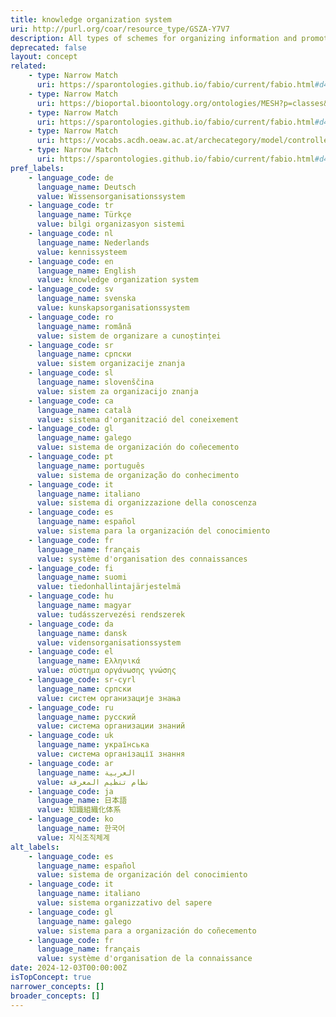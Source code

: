 ```yaml
---
title: knowledge organization system
uri: http://purl.org/coar/resource_type/GSZA-Y7V7
description: All types of schemes for organizing information and promoting knowledge management. Knowledge organization systems include classification schemes that organize materials at a general level (such as books on a shelf), subject headings that provide more detailed access, and authority files that control variant versions of key information (such as geographic names and personal names). They also include less-traditional schemes, such as semantic artifacts, semantic networks and ontologies. https://www.clir.org/pubs/reports/pub91/1knowledge/
deprecated: false
layout: concept
related:
    - type: Narrow Match
      uri: https://sparontologies.github.io/fabio/current/fabio.html#d4e5645
    - type: Narrow Match
      uri: https://bioportal.bioontology.org/ontologies/MESH?p=classes&conceptid=D016437
    - type: Narrow Match
      uri: https://sparontologies.github.io/fabio/current/fabio.html#d4e5828
    - type: Narrow Match
      uri: https://vocabs.acdh.oeaw.ac.at/archecategory/model/controlledVocabulary
    - type: Narrow Match
      uri: https://sparontologies.github.io/fabio/current/fabio.html#d4e5735
pref_labels:
    - language_code: de
      language_name: Deutsch
      value: Wissensorganisationssystem
    - language_code: tr
      language_name: Türkçe
      value: bilgi organizasyon sistemi
    - language_code: nl
      language_name: Nederlands
      value: kennissysteem
    - language_code: en
      language_name: English
      value: knowledge organization system
    - language_code: sv
      language_name: svenska
      value: kunskapsorganisationssystem
    - language_code: ro
      language_name: română
      value: sistem de organizare a cunoștinței
    - language_code: sr
      language_name: српски
      value: sistem organizacije znanja
    - language_code: sl
      language_name: slovenščina
      value: sistem za organizacijo znanja
    - language_code: ca
      language_name: català
      value: sistema d'organització del coneixement
    - language_code: gl
      language_name: galego
      value: sistema de organización do coñecemento
    - language_code: pt
      language_name: português
      value: sistema de organização do conhecimento
    - language_code: it
      language_name: italiano
      value: sistema di organizzazione della conoscenza
    - language_code: es
      language_name: español
      value: sistema para la organización del conocimiento
    - language_code: fr
      language_name: français
      value: système d'organisation des connaissances
    - language_code: fi
      language_name: suomi
      value: tiedonhallintajärjestelmä
    - language_code: hu
      language_name: magyar
      value: tudásszervezési rendszerek
    - language_code: da
      language_name: dansk
      value: vidensorganisationssystem
    - language_code: el
      language_name: Ελληνικά
      value: σύστημα οργάνωσης γνώσης
    - language_code: sr-cyrl
      language_name: српски
      value: систем организације знања
    - language_code: ru
      language_name: русский
      value: система организации знаний
    - language_code: uk
      language_name: українська
      value: система організації знання
    - language_code: ar
      language_name: العربية
      value: نظام تنظيم المعرفة
    - language_code: ja
      language_name: 日本語
      value: 知識組織化体系
    - language_code: ko
      language_name: 한국어
      value: 지식조직체계
alt_labels:
    - language_code: es
      language_name: español
      value: sistema de organización del conocimiento
    - language_code: it
      language_name: italiano
      value: sistema organizzativo del sapere
    - language_code: gl
      language_name: galego
      value: sistema para a organización do coñecemento
    - language_code: fr
      language_name: français
      value: système d'organisation de la connaissance
date: 2024-12-03T00:00:00Z
isTopConcept: true
narrower_concepts: []
broader_concepts: []
---
```


